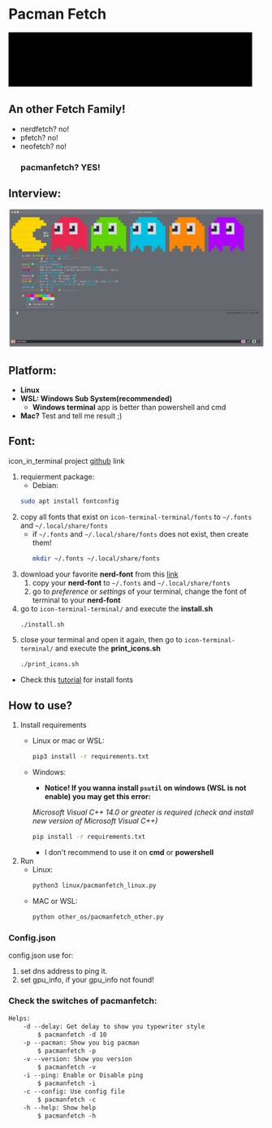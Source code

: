 # Pacman Fetch
<img src="index.gif">

## An other Fetch Family!

- nerdfetch? no!
- pfetch? no!
- neofetch? no!
    ### **pacmanfetch?** YES!

## Interview:
![image](https://github.com/mehrdad-mixtape/Pacman_Fetch/blob/master/index.png)

## Platform:
- **Linux**
- **WSL: Windows Sub System(recommended)**
	- **Windows terminal** app is better than powershell and cmd
- **Mac?** Test and tell me result ;)

## Font:
icon_in_terminal project [github](https://github.com/sebastiencs/icons-in-terminal) link
1. requierment package:
	- Debian:
	```bash
	sudo apt install fontconfig
    ```
2. copy all fonts that exist on `icon-terminal-terminal/fonts` to `~/.fonts` and `~/.local/share/fonts`
    - if `~/.fonts` and `~/.local/share/fonts` does not exist, then create them!
        ```bash
        mkdir ~/.fonts ~/.local/share/fonts
        ```
3. download your favorite **nerd-font** from this [link](https://www.nerdfonts.com/font-downloads)
    1. copy your **nerd-font** to `~/.fonts` and `~/.local/share/fonts`
    2. go to *preference* or *settings* of your terminal, change the font of terminal to your **nerd-font**
4. go to `icon-terminal-terminal/` and execute the **install.sh**
    ```bash
    ./install.sh
    ```
5. close your terminal and open it again, then go to `icon-terminal-terminal/` and execute the **print_icons.sh**
    ```bash
    ./print_icons.sh
    ```
- Check this [tutorial](https://drive.google.com/file/d/1OzPaTG-C80zPBTJEpZWSkWy1y1jB03Pq/view?usp=sharing) for install fonts

## How to use?
1. Install requirements
    - Linux or mac or WSL:
        ```bash
        pip3 install -r requirements.txt
        ```
    - Windows:
        - **Notice! If you wanna install `psutil` on windows (WSL is not enable) you may get this error:**
        
        *Microsoft Visual C++ 14.0 or greater is required (check and install new version of Microsoft Visual C++)*
        ```bash
        pip install -r requirements.txt
        ```
        - I don't recommend to use it on **cmd** or **powershell**
2. Run
    - Linux:
        ```bash
        python3 linux/pacmanfetch_linux.py
        ```
    - MAC or WSL:
        ```bash
        python other_os/pacmanfetch_other.py
        ```

### Config.json
config.json use for:
1. set dns address to ping it.
2. set gpu_info, if your gpu_info not found!

### Check the switches of pacmanfetch:
```
Helps:
    -d --delay: Get delay to show you typewriter style
        $ pacmanfetch -d 10
    -p --pacman: Show you big pacman
        $ pacmanfetch -p
    -v --version: Show you version
        $ pacmanfetch -v
    -i --ping: Enable or Disable ping
        $ pacmanfetch -i
    -c --config: Use config file
        $ pacmanfetch -c
    -h --help: Show help
        $ pacmanfetch -h
```